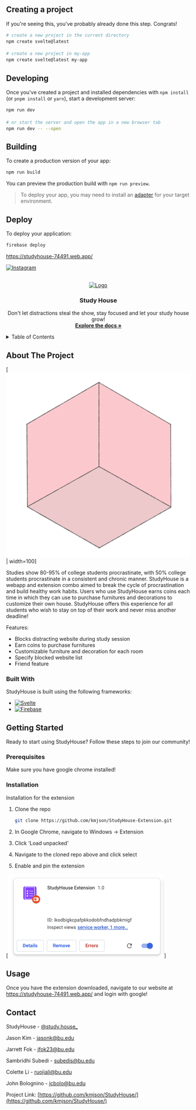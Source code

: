 ## Creating a project

If you're seeing this, you've probably already done this step. Congrats!

```bash
# create a new project in the current directory
npm create svelte@latest

# create a new project in my-app
npm create svelte@latest my-app
```

## Developing

Once you've created a project and installed dependencies with `npm install` (or `pnpm install` or `yarn`), start a development server:

```bash
npm run dev

# or start the server and open the app in a new browser tab
npm run dev -- --open
```

## Building

To create a production version of your app:

```bash
npm run build
```

You can preview the production build with `npm run preview`.

> To deploy your app, you may need to install an [adapter](https://kit.svelte.dev/docs/adapters) for your target environment.

## Deploy

To deploy your application:

```bash
firebase deploy
```

https://studyhouse-74491.web.app/


<!--   New Styling starts here  -->


[![Instagram][Instagram-Icon]][Instagram-url]



<!-- PROJECT LOGO -->
<br />
<div align="center">
  <a href="https://github.com/othneildrew/Best-README-Template">
    <img src="static/studyhouse.png" alt="Logo" width="160" height="140">
  </a>

  <h3 align="center">Study House</h3>

  <p align="center">
    Don't let distractions steal the show, stay focused and let your study house grow!
    <br />
    <a href="https://github.com/kmjson/StudyHouse/"><strong>Explore the docs »</strong></a>
    <br />
  </p>
</div>



<!-- TABLE OF CONTENTS -->
<details>
  <summary>Table of Contents</summary>
  <ol>
    <li>
      <a href="#about-the-project">About The Project</a>
      <ul>
        <li><a href="#built-with">Built With</a></li>
      </ul>
    </li>
    <li>
      <a href="#getting-started">Getting Started</a>
      <ul>
        <li><a href="#prerequisites">Prerequisites</a></li>
        <li><a href="#installation">Installation</a></li>
      </ul>
    </li>
    <li><a href="#usage">Usage</a></li>
    <li><a href="#contact">Contact</a></li>
  </ol>
</details>



<!-- ABOUT THE PROJECT -->
## About The Project

[![Product Name Screen Shot][product-screenshot]| width=100]

Studies show 80-95% of college students procrastinate, with 50% college students procrastinate in a consistent and chronic manner. StudyHouse is a webapp and extension combo aimed to break the cycle of procrastination and build healthy work habits. Users who use StudyHouse earns coins each time in which they can use to purchase furnitures and decorations to customize their own house. StudyHouse offers this experience for all students who wish to stay on top of their work and never miss another deadline!

Features:
* Blocks distracting website during study session
* Earn coins to purchase furnitures
* Customizable furniture and decoration for each room
* Specify blocked website list
* Friend feature


### Built With

StudyHouse is built using the following frameworks:

* [![Svelte][Svelte.dev]][Svelte-url]
* [![Firebase][Firebase.com]][Firebase-url]


<!-- GETTING STARTED -->
## Getting Started

Ready to start using StudyHouse? Follow these steps to join our community!

### Prerequisites

Make sure you have google chrome installed!

### Installation

Installation for the extension

1. Clone the repo
   ```sh
   git clone https://github.com/kmjson/StudyHouse-Extension.git
   ```
2. In Google Chrome, navigate to Windows -> Extension 

3. Click 'Load unpacked'

4. Navigate to the cloned repo above and click select

5. Enable and pin the extension

[![Product Name Screen Shot][extension-screenshot]]

<!-- USAGE EXAMPLES -->
## Usage

Once you have the extension downloaded, navigate to our website at https://studyhouse-74491.web.app/ and login with google!


<!-- CONTACT -->
## Contact

StudyHouse - [@study.house_](https://www.instagram.com/study.house_/)

Jason Kim - jasonk@bu.edu

Jarrett Fok - jfok23@bu.edu

Sambridhi Subedi - subedis@bu.edu

Colette Li - ruojiali@bu.edu

John Bolognino - jcbolo@bu.edu

Project Link: [https://github.com/kmjson/StudyHouse/](https://github.com/kmjson/StudyHouse/)



<!-- MARKDOWN LINKS & IMAGES -->
<!-- https://www.markdownguide.org/basic-syntax/#reference-style-links -->
[Instagram-Icon]: https://img.shields.io/badge/Instagram-%23E4405F.svg?style=for-the-badge&logo=Instagram&logoColor=white
[Instagram-url]: https://www.instagram.com/study.house_/

[product-screenshot]: static/bedroom/room.png
[extension-screenshot]: static/readme-screenshot1.png

[Svelte.dev]: https://img.shields.io/badge/svelte-%23f1413d.svg?style=for-the-badge&logo=svelte&logoColor=white
[Svelte-url]: https://svelte.dev/
[Firebase.com]: https://img.shields.io/badge/firebase-%23039BE5.svg?style=for-the-badge&logo=firebase
[Firebase-url]: https://firebase.google.com/

